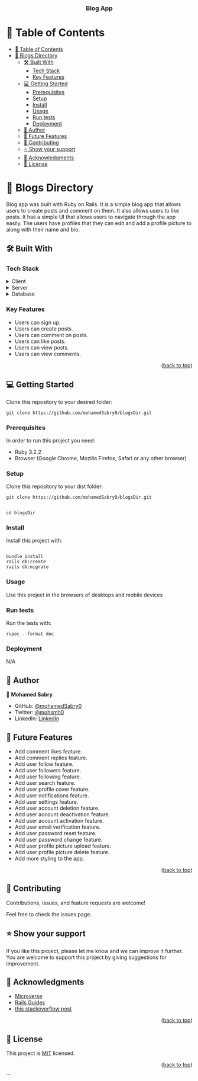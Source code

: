 <a name="readme-top"></a>

<div align="center">

  <h3><b>Blog App</b></h3>

</div>

# 📗 Table of Contents

- [📗 Table of Contents](#-table-of-contents)
- [📖 Blogs Directory ](#-blogs-directory-)
  - [🛠 Built With ](#-built-with-)
    - [Tech Stack ](#tech-stack-)
    - [Key Features ](#key-features-)
  - [💻 Getting Started ](#-getting-started-)
    - [Prerequisites](#prerequisites)
    - [Setup](#setup)
    - [Install](#install)
    - [Usage](#usage)
    - [Run tests](#run-tests)
    - [Deployment](#deployment)
  - [👥 Author ](#-author-)
  - [🔭 Future Features ](#-future-features-)
  - [🤝 Contributing ](#-contributing-)
  - [⭐️ Show your support ](#️-show-your-support-)
  - [🙏 Acknowledgments ](#-acknowledgments-)
  - [📝 License ](#-license-)

<!-- PROJECT DESCRIPTION -->

# 📖 Blogs Directory <a name="about-project"></a>

Blog app was built with Ruby on Rails. It is a simple blog app that allows users to create posts and comment on them. It also allows users to like posts. It has a simple UI that allows users to navigate through the app easily. The users have profiles that they can edit and add a profile picture to along with their name and bio.

## 🛠 Built With <a name="built-with"></a>

### Tech Stack <a name="tech-stack"></a>

<details>
  <summary>Client</summary>
  <ul>
    <li><a href="https://rubyonrails.org">Ruby on Rails</a></li>
  </ul>
</details>

<details>
  <summary>Server</summary>
  <ul>
    <li><a href="https://rubyonrails.org">Ruby on Rails</a></li>
  </ul>
</details>

<details>
<summary>Database</summary>
  <ul>
    <li><a href="https://www.postgresql.org/">PostgreSQL</a></li>
  </ul>
</details>

### Key Features <a name="key-features"></a>

- Users can sign up.
- Users can create posts.
- Users can comment on posts.
- Users can like posts.
- Users can view posts.
- Users can view comments.

<p align="right">(<a href="#readme-top">back to top</a>)</p>

## 💻 Getting Started <a name="getting-started"></a>

Clone this repository to your desired folder:

```
git clone https://github.com/mohamedSabry0/blogsDir.git
```

### Prerequisites

In order to run this project you need:

- Ruby 3.2.2
- Browser (Google Chrome, Mozilla Firefox, Safari or any other browser)

### Setup

Clone this repository to your dist folder:

```
git clone https://github.com/mohamedSabry0/blogsDir.git
```

```

cd blogsDir

```

### Install

Install this project with:

```

bundle install
rails db:create
rails db:migrate

```

### Usage

Use this project in the browsers of desktops and mobile devices

### Run tests

Run the tests with:

```
rspec --format doc
```

### Deployment

N/A

## 👥 Author <a name="authors"></a>

👤 **Mohamed Sabry**

- GitHub: [@mohamedSabry0](https://github.com/mohamedSabry0)
- Twitter: [@mohsmh0](https://twitter.com/mohsmh0)
- LinkedIn: [LinkedIn](https://www.linkedin.com/in/mohamed-sabry0/)

## 🔭 Future Features <a name="future-features"></a>

- Add comment likes feature.
- Add comment replies feature.
- Add user follow feature.
- Add user followers feature.
- Add user following feature.
- Add user search feature.
- Add user profile cover feature.
- Add user notifications feature.
- Add user settings feature.
- Add user account deletion feature.
- Add user account deactivation feature.
- Add user account activation feature.
- Add user email verification feature.
- Add user password reset feature.
- Add user password change feature.
- Add user profile picture upload feature.
- Add user profile picture delete feature.
- Add more styling to the app.

<p align="right">(<a href="#readme-top">back to top</a>)</p>

## 🤝 Contributing <a name="contributing"></a>

Contributions, issues, and feature requests are welcome!

Feel free to check the issues page.

## ⭐️ Show your support <a name="support"></a>

If you like this project, please let me know and we can improve it further. You are welcome to support this project by giving suggestions for improvement.

## 🙏 Acknowledgments <a name="acknowledgements"></a>

- [Microverse](https://www.microverse.org/)
- [Rails Guides](https://guides.rubyonrails.org/)
- [this stackoverflow post](https://stackoverflow.com/questions/5985761/how-to-call-applicationcontroller-methods-from-applicationhelper)

<p align="right">(<a href="#readme-top">back to top</a>)</p>

## 📝 License <a name="license"></a>

This project is [MIT](https://github.com/mohamedSabry0/blog-app/blob/data-model/LICENSE) licensed.

<p align="right">(<a href="#readme-top">back to top</a>)</p>
```
